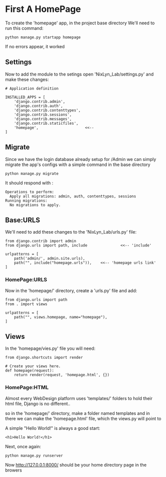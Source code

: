 # First A HomePage #

To create the 'homepage' app, in the project base directory
We'll need to run this command:

```!/bin/bash
python manage.py startapp homepage
```

If no errors appear, it worked

## Settings ##

Now to add the module to the setings open 'NixLyn_Lab/settings.py'
and make these changes:

```!/bin/bash
# Application definition

INSTALLED_APPS = [
    'django.contrib.admin',
    'django.contrib.auth',
    'django.contrib.contenttypes',
    'django.contrib.sessions',
    'django.contrib.messages',
    'django.contrib.staticfiles',
    'homepage',                     <<--
]
```

## Migrate ##

Since we have the login database already setup for /Admin
we can simply migrate the app's configs with a simple command in the base directory

```!/bin/bash
python manage.py migrate
```

It should respond with :

```!/bin/bash
Operations to perform:
  Apply all migrations: admin, auth, contenttypes, sessions
Running migrations:
  No migrations to apply.
```

## Base:URLS ##

We'll need to add these changes to the 'NixLyn_Lab/urls.py' file:

```!/bin/bash
from django.contrib import admin
from django.urls import path, include               <<-- 'include'

urlpatterns = [
    path('admin/', admin.site.urls),
    path("", include("homepage.urls")),    <<-- 'homepage urls link'
]
```

### HomePage:URLS ###

Now in the 'homepage/' directory, create a 'urls.py' file
and add:

```!/bin/bash
from django.urls import path
from . import views

urlpatterns = [
    path("", views.homepage, name="homepage"),
]
```

## Views ##

In the 'homepage/vies.py' file you will need:

```!/bin/bash
from django.shortcuts import render

# Create your views here.
def homepage(request):
    return render(request, 'homepage.html', {})
```

### HomePage:HTML ###

Almost every WebDesign platform uses 'templates/' folders to hold their html file,
Django is no different..

so in the 'homepage/' directory, make a folder named templates
and in there we can make the 'homepage.html' file, which the views.py will point to

A simple "Hello World!" is always a good start:

```!/bin/bash
<h1>Hello World!</h1>
```

Next, once again:

```!/bin/bash
python manage.py runserver
```

Now  http://127.0.0.1:8000/ should be your home directory page in the browers


